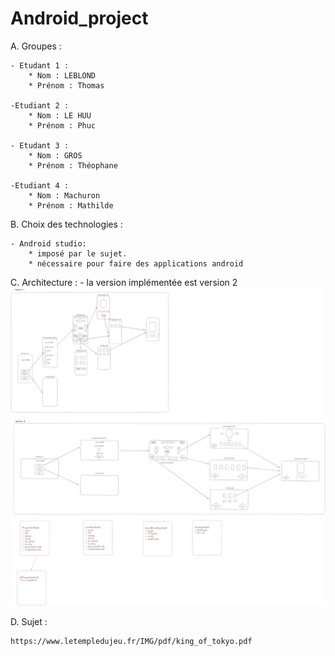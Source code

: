 # Android_project

A. Groupes :
	 
	- Etudant 1 :
		* Nom : LEBLOND
		* Prénom : Thomas 
	
	-Etudiant 2 :
		* Nom : LE HUU
		* Prénom : Phuc
	
    - Etudant 3 :
		* Nom : GROS
		* Prénom : Théophane
	
	-Etudiant 4 :
		* Nom : Machuron 
		* Prénom : Mathilde
B. Choix des technologies :

	- Android studio: 
		* imposé par le sujet.
		* nécessaire pour faire des applications android
	
C. Architecture :
    - la version implémentée est version 2  
    ![architecture Dashbroad](Architecture.png)

D. Sujet :

    https://www.letempledujeu.fr/IMG/pdf/king_of_tokyo.pdf 